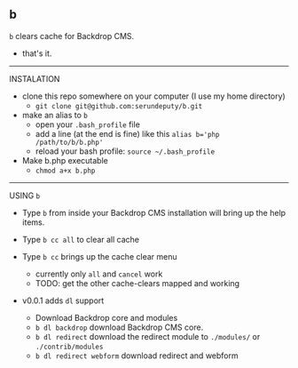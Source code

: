 b
----

`b` clears cache for Backdrop CMS.
  * that's it.

---
INSTALATION

* clone this repo somewhere on your computer (I use my home directory)
  * `git clone git@github.com:serundeputy/b.git`
* make an alias to `b`
  * open your `.bash_profile` file
  * add a line (at the end is fine) like this `alias b='php /path/to/b/b.php'`
  * reload your bash profile: `source ~/.bash_profile`
* Make b.php executable
  * `chmod a+x b.php`


---
USING `b`
* Type `b` from inside your Backdrop CMS installation will bring up the help items.
* Type `b cc all` to clear all cache
* Type `b cc` brings up the cache clear menu
  * currently only `all` and `cancel` work
  * TODO: get the other cache-clears mapped and working
  
* v0.0.1 adds `dl` support
  * Download Backdrop core and modules
  * `b dl backdrop` download Backdrop CMS core.
  * `b dl redirect` download the redirect module to `./modules/` or `./contrib/modules`
  * `b dl redirect webform` download redirect and webform
